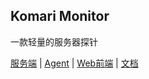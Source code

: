 ## Komari Monitor
一款轻量的服务器探针

[服务端](https://github.com/komari-monitor/komari) | [Agent](https://github.com/komari-monitor/komari-agent) | [Web前端](https://github.com/komari-monitor/komari-web) | [文档](https://github.com/komari-monitor/komari-document)
